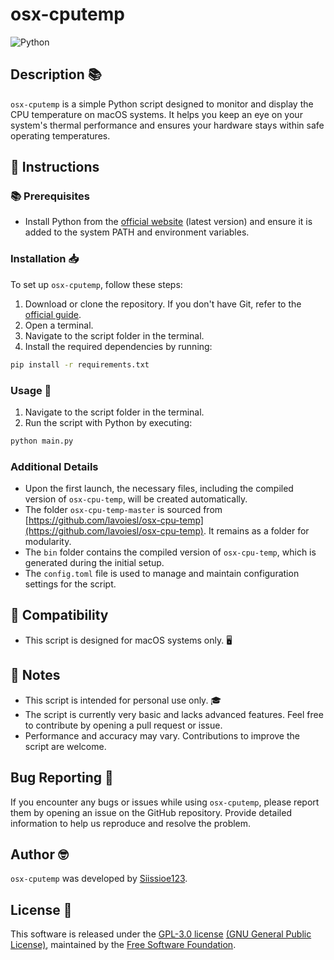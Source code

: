 # osx-cputemp
![Python](https://img.shields.io/badge/-Python-black?style=flat-square&logo=Python)

## Description 📚
`osx-cputemp` is a simple Python script designed to monitor and display the CPU temperature on macOS systems. It helps you keep an eye on your system's thermal performance and ensures your hardware stays within safe operating temperatures.

## 📝 Instructions

### 📚 Prerequisites
- Install Python from the [official website](https://www.python.org/) (latest version) and ensure it is added to the system PATH and environment variables.

### Installation 📥
To set up `osx-cputemp`, follow these steps:
1. Download or clone the repository. If you don't have Git, refer to the [official guide](https://git-scm.com/book/en/v2/Getting-Started-Installing-Git).
2. Open a terminal.
3. Navigate to the script folder in the terminal.
4. Install the required dependencies by running:
  ```bash
  pip install -r requirements.txt
  ```

### Usage 🚀
1. Navigate to the script folder in the terminal.
2. Run the script with Python by executing:
  ```bash
  python main.py
  ```

### Additional Details
- Upon the first launch, the necessary files, including the compiled version of `osx-cpu-temp`, will be created automatically.
- The folder `osx-cpu-temp-master` is sourced from [https://github.com/lavoiesl/osx-cpu-temp](https://github.com/lavoiesl/osx-cpu-temp). It remains as a folder for modularity.
- The `bin` folder contains the compiled version of `osx-cpu-temp`, which is generated during the initial setup.
- The `config.toml` file is used to manage and maintain configuration settings for the script.

## 🔄 Compatibility
- This script is designed for macOS systems only. 🖥️

## 📌 Notes
- This script is intended for personal use only. 🎓
- The script is currently very basic and lacks advanced features. Feel free to contribute by opening a pull request or issue.
- Performance and accuracy may vary. Contributions to improve the script are welcome.

## Bug Reporting 🐞
If you encounter any bugs or issues while using `osx-cputemp`, please report them by opening an issue on the GitHub repository. Provide detailed information to help us reproduce and resolve the problem.

## Author 🤓
`osx-cputemp` was developed by [Siissioe123](https://github.com/siissioe123).

## License 📜
This software is released under the [GPL-3.0 license](LICENSE) [(GNU General Public License)](https://www.gnu.org/licenses/gpl-3.0.html), maintained by the [Free Software Foundation](https://www.fsf.org).
